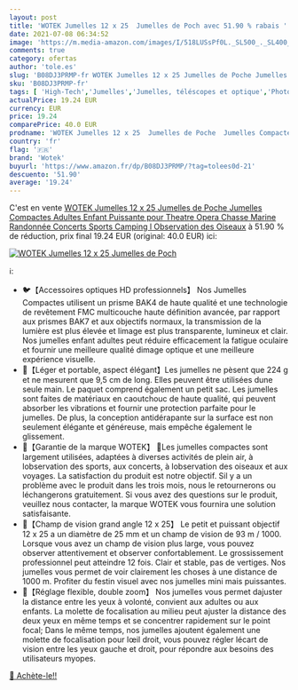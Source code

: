 ```yaml
---
layout: post
title: 'WOTEK Jumelles 12 x 25  Jumelles de Poch avec 51.90 % rabais '
date: 2021-07-08 06:34:52
image: 'https://m.media-amazon.com/images/I/518LUSsPf0L._SL500_._SL400_.jpg'
comments: true
category: ofertas
author: 'tole.es'
slug: 'B08DJ3PRMP-fr WOTEK Jumelles 12 x 25 Jumelles de Poche Jumelles...'
sku: 'B08DJ3PRMP-fr'
tags: [ 'High-Tech','Jumelles','Jumelles, téléscopes et optique','Photo et caméscopes','wotek', ]
actualPrice: 19.24 EUR
currency: EUR
price: 19.24
comparePrice: 40.0 EUR
prodname: 'WOTEK Jumelles 12 x 25  Jumelles de Poche  Jumelles Compactes Adultes Enfant Puissante  pour Theatre  Opera  Chasse  Marine  Randonnée  Concerts  Sports  Camping  l Observation des Oiseaux'
country: 'fr'
flag: '🇫🇷'
brand: 'Wotek'
buyurl: 'https://www.amazon.fr/dp/B08DJ3PRMP/?tag=tolees0d-21'
descuento: '51.90'
average: '19.24'
---
```


C'est en vente [WOTEK Jumelles 12 x 25  Jumelles de Poche  Jumelles Compactes Adultes Enfant Puissante  pour Theatre  Opera  Chasse  Marine  Randonnée  Concerts  Sports  Camping  l Observation des Oiseaux](https://www.amazon.fr/dp/B08DJ3PRMP/?tag=tolees0d-21)  à  51.90 % de réduction, prix final  19.24 EUR (original: 40.0 EUR) ici:

[![WOTEK Jumelles 12 x 25  Jumelles de Poch](https://m.media-amazon.com/images/I/518LUSsPf0L._SL500_._SL400_.jpg)](https://www.amazon.fr/dp/B08DJ3PRMP/?tag=tolees0d-21)

ℹ️:

- 🐦【Accessoires optiques HD professionnels】 Nos Jumelles Compactes utilisent un prisme BAK4 de haute qualité et une technologie de revêtement FMC multicouche haute définition avancée, par rapport aux prismes BAK7 et aux objectifs normaux, la transmission de la lumière est plus élevée et limage est plus transparente, lumineux et clair. Nos jumelles enfant adultes peut réduire efficacement la fatigue oculaire et fournir une meilleure qualité dimage optique et une meilleure expérience visuelle.
- 🌌【Léger et portable, aspect élégant】Les jumelles ne pèsent que 224 g et ne mesurent que 9,5 cm de long. Elles peuvent être utilisées dune seule main. Le paquet comprend également un petit sac. Les jumelles sont faites de matériaux en caoutchouc de haute qualité, qui peuvent absorber les vibrations et fournir une protection parfaite pour le jumelles. De plus, la conception antidérapante sur la surface est non seulement élégante et généreuse, mais empêche également le glissement.
- 💎【Garantie de la marque WOTEK】 💎Les jumelles compactes sont largement utilisées, adaptées à diverses activités de plein air, à lobservation des sports, aux concerts, à lobservation des oiseaux et aux voyages. La satisfaction du produit est notre objectif. Sil y a un problème avec le produit dans les trois mois, nous le retournerons ou léchangerons gratuitement. Si vous avez des questions sur le produit, veuillez nous contacter, la marque WOTEK vous fournira une solution satisfaisante.
- 🔭【Champ de vision grand angle 12 x 25】 Le petit et puissant objectif 12 x 25 a un diamètre de 25 mm et un champ de vision de 93 m / 1000. Lorsque vous avez un champ de vision plus large, vous pouvez observer attentivement et observer confortablement. Le grossissement professionnel peut atteindre 12 fois. Clair et stable, pas de vertiges. Nos jumelles vous permet de voir clairement les choses à une distance de 1000 m. Profiter du festin visuel avec nos jumelles mini mais puissantes.
- 🌃【Réglage flexible, double zoom】 Nos jumelles vous permet dajuster la distance entre les yeux à volonté, convient aux adultes ou aux enfants. La molette de focalisation au milieu peut ajuster la distance des deux yeux en même temps et se concentrer rapidement sur le point focal; Dans le même temps, nos jumelles ajoutent également une molette de focalisation pour lœil droit, vous pouvez régler lécart de vision entre les yeux gauche et droit, pour répondre aux besoins des utilisateurs myopes.

[🛒 Achète-le!!](https://www.amazon.fr/dp/B08DJ3PRMP/?tag=tolees0d-21)
